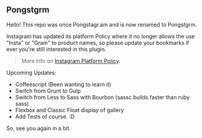Pongstgrm
---

Hello! This repo was once Pongstagr.am and is now renamed to Pongstgrm.

Instagram has updated its platform Policy where it no longer allows the
use "Insta" or "Gram" to product names, so please update your bookmarks
if ever you're still interested in this plugin.

> More info on [Instagram Platform Policy](https://www.instagram.com/about/legal/terms/api/).

Upcoming Updates:

- Coffeescript (Been wanting to learn it)
- Switch from Grunt to Gulp
- Switch from Less to Sass with Bourbon (sassc builds faster than ruby sass)
- Flexbox and Classic Float display of gallery
- Add Tests of course. :D

So, see you again in a bit.
